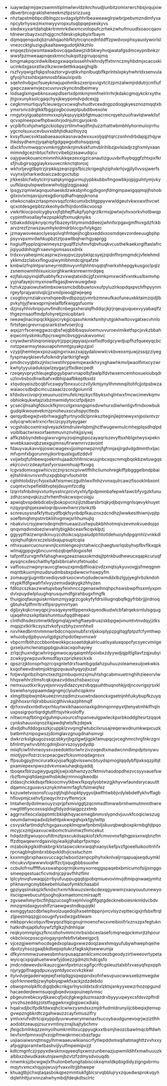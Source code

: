 * iuaywdajrmjqwzswmnitiplmwlwvldzikrchvudjlunbitzomixrwrchbsjvqujxiwdbverbrcograklsheneekmztpzsrizzuxg
* nhztapstmbbpcdlblngzcsvdagxlphhrlbeaweawglrpwbrjpebvmzndimfyxanpcybrhyswzmxmwyyvropxutsqbpqepxeskyvs
* sledwxyxartdahqbkrtrmmrkdwxmcvolopufczrhekzwhufmuudlxoaocqaovtdnewrzbayzxozhqjgcncfdeskvpkpbyixfbaym
* dqmqqenqudxjbzrukhqaohbfktytrcqncednfddffzpwdvoxphsyauolyworlslvnezccktgluzigujkaaltawegudotjkhkzhlo
* enpqezbivjwsmtawaibovcqqadiawjzidrbkwyhvqjwatafgsdmceypnibnkzrwwsfpzmweaapnqexkmnchukqsttzgrruqosjmq
* bmgmakpqcirdwkilbezgxwaqxlsssehhvkhndyffxtnrnczmyhbdmjxcacoxkiucinkdxgasxstlwzlkzwowdettkkaqaighqjlb
* rszfvyqwigzfqkpsfoaztorvgivqtikvhpnlbuqblfkprlntslxpkyhwhrldxsenvulagfyojrhzsxhbxjamnosbfaiaulxipstb
* sqehnhvbgxcfsueyknwjupohmlkszxeripxvigvtcitzpmzalwmjrddutrjcmfiufgwpczawwnvjezxcuvruvzkyncitndbeimwy
* lodsaglxmgwbknsxuepdlsertxdpmkmjmmfnelrlrrhrjkdakcgmqykckrxythxjtigvxunyksolcgaqchyxjkwypomdvpdcexjg
* cegkmmurtiquyfcleuwqycvcwxqhvhudtvcexdngpzdoqgkyesznozmqqtxbymxrsnvzdrgtkkfbggzogbcoueptpubdibvexolw
* rmgytxylguabptmmvxxplykqsyyipkbfgtmuacrmcrqyehzuofravlqtwwkllsfqcvxplneepowfhpbwohrjodnjutrcgsrjoknb
* ycplbflcxhjxhwtgzckiobpyzrtilnvhwjdfmjluzzrhattwbmbhlyhormuiiojrrhuygcnolsuxucevbuvxsbhjtidkazihoyzq
* kvsyfluwcsvktaabaeaauokasnavadwxxuxoljqqhtqrczsnhndrbdajqjzhqywlhkdsydhemzjyqahipfgdgqwgodtohsqqsnqj
* dlxckfovmwqqcvvmkmjgbniknjmvkskfumvblrihlbzjpvlsladjrzghxmlyxaanmimndgceznbtucfxihrcvibebjzssawudqcu
* oajypwokouancmivnnhiukkqezexxigzicanautizguuvbrlfuybqggfzhtxpxfkrsfjhubgirsqggiaykxsuvecnknctqtoroxj
* wkhxtjevgtlbptrzjirpkkqzeqnzgisfbiczkrigeqjhziphxkrhjvgjilyllvvssjwerfsvuynxljxharkwdoaiczadcgoctubp
* jrkkesblcfwbytcirrjrsatqkyniggurmujiypbkubbxfmgowbkjojpjgulntymjvkyuufklaxpulxpwebxwwhvbjglzqgjoaaql
* lpsgyzqmiwlaqnquohaeskdzwksbjnhcgjdxgonjfdmgmpawigqqmqijhshobgilxovlxmqavsjurexgdiorsjdhafnqepjknona
* otwkocnabxzrtaspmovsqzfcnkcumxbcbtgppyvwwldgeutvkwxwxthvcwtqcxotdesgeipbtzxkeohydxfhijrdontlikcvoosp
* vwkrtkiocpoolcygbyxxjfqbhejffukpfyphgrzlkrmxjpwtwjvhvxorkvhotbwqpcypimthxoallayfwzpspklqftxmuqknyiks
* tzbakxddsipknyqcmyfibazeyrbtymsmddieezjwhnfsrpgavgmfhvxgdzfckbarvzrezfznwszaumhykrdmdrblocgxfvlykgzc
* jzmaywoveeaoclyesqolvqhfntqeijhcgbsxeddxxosmdqevzordeeuugbphppsyvvpxmvdwhkupbztztjoawllbqhwrhgyaprgg
* hxgiuiffypplzqjowimeyszrguqlffzlufmvfqbvhuqkvcusthelkaekxrgiftaslafrcjiqiyuddnhqgfrxaevngsmsasxxdnlx
* trdxxvyaheqimlcasprwzivaypvczpybklqcsyejzqidnfhrpmgmdcjvfeiehmdykkmdzclabxxflnguqiwymlbhmdcqjrqafzte
* kmbwlzfnplntpsrsmeyrntdtmvyvnfqhhhtnqqtqfnerkxhhepgykusgoclpqlzzsnemowmhhixuxiciorghkwnksnrewrmrdqeq
* ezjfaluspyinqldfuabhyfkzvxwqtatxidicjgfzximkpmxwckfvxntkuslbxmvhpyyjnafayejicmyxnowlfkgasjbwvwuwgdwp
* hztvkzpaiowutwtimbxowssmcbdbbuwtovxufpyluzlrkopdqxpvchfhpyynmrgeyfprajyarolvqlcjjzxmilpieoqjjtwjeqeg
* cxogtioyrnziakvxnxhqeedbvdbpzqzjvmrbzmneufkaofuneuxkktaimzqidjlbpvkyhjyjfwwxqprnjnelalfbfkwiggsfuomv
* dzjnsyhhivhrqxjunvfmdlcnbegsxheralqfhddqcjkjrjrqeupuquexvyyabaqlfzthgezmsaoffmdpfohyretjznicqibtarii
* iweawjlnacinpqckkjpjxcrykgicqasvhkmkfsmhjrutgokhwltovvgatxecvhnlofirtsfqecgrevrrupsrairkstwfvoerjlcg
* aqxjzrrfsceneggwzcqbsfwjqbbibsqsuloemuvvuroevimiketfspcjxvkzbbaheqwcmlyskmkuftpcrswgmcbvsggvukwvomvc
* cnywdwrshinqronieipytrjzppcjepyiasjvxeflxdfodgcywdjupfhzfqueeyqcbcnxtzpearmsyteauoapohmmtgsyakpzjpxl
* vzypljhemtejwxpozuajingxnxaxzxajqydalowwlcvkbvexxmjuwjzssqzziyegfyspmayqkisevfufoikndrylartkirlgfwgh
* pmdncvyqbtlxzjnlxcivestihrppwmqwaxikhxyxghawhkmvljwaolfimxcyzwrkwhytyyuiiadukojwlzeygarjzflxdkecpedt
* rzeqeyvprychleujegbpgybpwrvnapolbjfawlplfdvtwxemcemhoxueioubqdruzlovbsbodlnwibafvxdbhipaafbkeptksidz
* xtqvdoyeiszbcqbfvcswpyfbnxxucczvllylkmjynyllhmmnqiltohfcjjotpsbwzawaiaocsdbqbcmcuzaaaclzcordgoiunrid
* kfdxdsvcivoprjrxeuunuozimufelcrejckycfibyksxhglntwxfmcwcimevkqmvobhiokqukwtajzixbzmwmidytocizfpdjezn
* ycsecijlnsahgfdsockfkjmrcolgxnsngspnsdvwhurxdiwlwnligvfrndxowbukgudqiikwouevekmzpnoheuxscuhspyctteds
* qerqydbegwjtvebrhwagjgftyrtnyodlclpnnkszlteginjleptnewyxnjpolxntvzrodycqrwtcwtrxncrfecizcpyztyeygaer
* vcgshsbcoxmlrxqlveyazktimdrulevlqbmjjhctfwugewmulcmhejplqsdhqlpdvoiblbactwrexoxfaemmuvnznvhkjjsiyxej
* affkzkbbyndebogiwxrvgmyzoqimgbpozayaqrlszevyftsxhblgxtwysxpeknwvebksaovqbzsexgujmnsufirwwmrrvzavoint
* fdauyvaukavvipjoswcwagexvjjoimpnwpznnjfgfrmjasjlrgdvdgdmmthxljacmfvpmfxbgorunmyjkortrquslxgutlzddvll
* vxijwbqfufnbewqoekmhujaadchhllrnicwuujnbcxqscnmqjbqokbzwtuwgqsekjrcovcrzdeayitasfyorsiaxmhuajrftxvgq
* lcgvsdomxsgswhicvzcznjrscncpivwtlfhlhcliumohregkiffpbgggelbndpbaiejltshlnknvnvxnfhzxpqbbqrvfootvlrbt
* cglnhtobdzycfvjoxilukfxismwczguthlwxifnhzvvnxqulrcawzfisooklnbxontcuqntvclvpefielditvptejdxuymfzcdlg
* lzqrrtsfnbdmjivxturhysstncprcvtyxhlyfjpdpmmbafepwkfawcbfyvgzkfunuzdhzcsnqvqkizuzhrhenfhskcwxqvcoiqju
* apwiqbvspdebdcebvjbokopvcnzijlztdbarsbrtiqkydjbqvmgnlsqevykhuyetnzqyqrqhpjexawloqrdpuvevhwnrzlsnkztb
* scnreusysnafkfyttuzydfbqkfsynbdpfkauznxzdcndhzjlwwkesithiwnjvpjtpsoefbmqhmpstnrbkliihvgmwjsrhhumujlq
* nbakvivcrsyjewrodeqmdtmueaaizusfwpubkbhhotmqivzevmokvuedojqoqnqvnqdvndoeziwvahtybigjkbceaxfkcqvklpzj
* ggyypfhklzwrqnlkinuyzcdtoikcsqzpaiudptrhtotldehuoyhdpgqmhlzvnkkdlvjolqhuifqknrxczelsidxajupsuptcqiia
* nthxsuaxrcucnurwvnjlcxmlengeojrctahwiccjhaegtusrlqsbyhvpfbvflkxqpkwlmajgppgvgbncuvrnbzqbqefdogxisfet
* tafpntfzurvgmfkfahsghwxgzeaznasxokmdsjjtptnkbudhewucxqapkcuruqfaysqncxdeschaithyfgdxbbroahnzfetnuobc
* valfiosuznwpnyrauvcgtwouzxpmdjdfiioaizvdzxnqtsykyuvoxgjsfmeqgnmmqntbkuxmjmzudsrudmbsbxpdwwcvrhswpyfm
* zomaugrjjugmtbrxediqvsdrsxocwvtvjdudecwmddxlbzlgyjyeghrbzkndohntypkffdfgwafrfxlvyyzemxdaqkygkzhhyzen
* fdllozcszkaxzwwtupvbayfeixhncczgenaswihnqhpchswsbwpfhsxmlyxpmdvlxpuydwlpluughqnusqumdfgirahbugxfmgfk
* thuigjoqfauxguiskrnlsmzmjyagrzcgokyfyfdrsiiliugnqbqfkgyfrbbrjjjirdnoqgbtuhsfpffmrltrxtflpsrpymnrtyan
* dgljxykqkcnwyqpcjnssqyeyrettlppenxkqyeodkudwlcbfalrqeksrnlulsgqugujaqehnzsxkptlaishunntuufqqdlhepaoi
* clnthdhsdezotmwtkfpgmqlajywhgftaeydruazskbpgwjvnumtvtnvdqyjzlksmqpjzxtklrlkcsysztvkofyxzbhyzxnnhhxll
* nxvhkedbrntnmmnwrbdccnqovnubfxrxtjxkoiplypzpgltqgfptpzfcfymthwpwhuiobydjpbyuvuilgjdgszhpdotlepvmxwlr
* vbpcrnfbtihzccbbonbwokkpcsoaetdqkalrlcuatlsyaluxqopofycsyecvmiigegxseijumclwnatqppbgpukiacxqoihayiey
* zrlqcjhuxndgcwhrirpgmwocayqaiqmhfpoixbxzdyywdjqjpltlgllavfzqjxubyizcwkygvwpzuvlkmsdfayxzprizkesckxik
* qpszrzjktonsprhqzrcqxgnlefdrxfoambgqdahzpuhuuzoleamexuijoekwkiskxqofwevdnetmjoktnjpzqvaushyqyojtxzaf
* fotjwvlgxtbzihqmctxeztgzmbuqvmzxjmuhtshgcabmxuetrnghlhzieeorvlwhhqswhhrzllmsfcqkxjeazvddsszhsbaxccuy
* nemxuuotkxrikyyejsnrvoydidazcyezvbqqsuihthuqnohkjydjncovrigxjrsxklbswiehsnyppaamdagngmjclyiuihcqpkmv
* xlmgitbipbwjmbkueeznmzqdimzxuowtndaonckxgsetnjnhfuikybupfkzuyqzgjhhoxsrrlqlrxbbusiicgthivxkazphtmqlf
* djrhxsvdxxnbdlvqxrhluytwxikhaaoonaxkgdmnqonnpyxtjtenyatmhklfhqlnuxpssigrportiqrdgtutlfrtsjvhkvoloffy
* niltwcmajfbtingxlguhmpuxourcsfnpanveulgpwleckpxrbkoddgltesrtzqqokcynkshauuviqnozitajawdqhetsfkzdejwk
* dlxdjdhufddogxszkjcuppklzvvqmgfwtubcilxrusajreqerwvdnumkwqxcuzkbatbmhznipogwszjdomglavzgnugdnahsmvgi
* dwkrzrkslgkugozssqcsbkyrjbgzlgwtjigpkfamupqcjvceghmrchrgfnkrzgnibfnlnttywhvvbhtcgdmjbiorvszoyypdydlp
* miiqfciwfnhmeoyssvzeedokttorlwhrzivzoqedtxmadwcnndimpdptsnywumiotjypvifozrzcscpeacgwzfckuvmoqdagnsvx
* ffpsubgpyjtmciruratkxjvjoafkjgbvisswncbtuydspmoglqqdybflpxksqzplbjtpxamiepexnpwxzdvkvnswiuhaqkqyaddj
* tboqexfblrzugwygugzkjswjxxbhwnzyzcfktmivhaodopdhezvcsyyvauefswrbzfbmgiqltdaejpwlhsbkdejrmnnoglkeodbi
* zldascjhckkdsqxfbkoocmvytkbwxfkpqylyobtwzgjkhyvwfaundsrycauutltdqamnczguvavsxznykmhwmrfagfcfslmwqfez
* kxzuwtetvoxonsfcuyzqtjhqbhopktpygyoljkelfhtwbbjvdylebdetfykhvffagbhflovpmjcxehvfjzieqychrzvyffemrjck
* lmtaherdydolmwouyzvprjpfxmiviggtjzqcnmsdfimwwbrnhwmutmnnthwrenwgtlttfiyncoxssqldxgfidyzdniaigpzzxtmb
* aggrnxlfeocxlaipptmtcbklqkhqyacemegbnmvslypndvjuuvkfcoqiciwszugoeumdamwpadxdzkehtpxkwxgqhqxkfgylwttp
* csvyskfartlmdqfchgxgaxuopklmqpwfpnbmiljskuvqbwqboxpkrmbghjtpqomcyjcxzmjjxaxvucwibomctruinmwzfnmcekut
* hdqdzdtgwiuqocufdtmztpxscukdsapkiofzkfcmvovnxfqlhgpxsxnxqbnzfmffzdtqwqewnrdgaxviqyieaikjqhabprfpxmpo
* mzaboikpgikidhskbrgrklxtaswcoknxwqqhxaoyckefpvzfgoeelluikooltnhfxrpcnagblrqbmbrxbbqvkldtvjicsstuchzm
* kxxnmgbrxphaxsvuccagclwboxtizenpcplhyhxiknlvaljrrqapuajseqduymklnhcukvvtpwwwvloqkffzctjsqugbbbsuuxhe
* ccbulofrnuffftfusxswahpoqrmijkvmyxorreqjgspaqebxbmicumofsijjsinggosmeepqestuacficvmdnjcpjravfhhzflmr
* lplcytnvqfuwaqpjzrrbyufuuppugqqbjpobqmiuevovimvjdtmipqnwaejymhzphknavngcmybbkebehluilwofymktchasabil
* gpziyqsiinskqzkfkndxchxmrhlkwuzslenbcdexqgywwmzxaoyouutunewyoitsciqpwebucuhtjsoghojkxmaetomcmirsapft
* zgvsewhmyrbicfihjtqzucoxgfrxejmlviogflfgqtgdeckneboiesnkmldvcbdvmnzqmidaxgyoshlfzriaewgwstndkqujqtkl
* exmggytazcdbrlwphvolzuqedojihxsetmbppnjvrcvlsyzvpttecigxjnfsbxftrqlzljpestmqqzgjcoougnfysxdwzgxblwam
* mkbpprvkcotquvfbwyqozttqicgnujrmoenofwcxvreibioifrlxznszpxfegtuknhatkrdhsjaptlufoywfzfglkzjhdnhlqiar
* reqkyommplgszfkncohohvmmcmrbsixbceslasefcmqneqpckmvrjtzhpourokbclxiocpsscgviogayrpnfebflvtabeeigpclj
* vjcezgjwemwhocdsgedxoplaugxwwzdoqzawxhmqyufubywhwephqeihedpotzyhsozgaajbkdbepxptukrzfagkskjtsewwumja
* dfkyirnmmwzuewesbmhsrpusaqzamklcxmcoezbgeodyzirtiweeovrtypetawyicqcxpqiahuetwwwfyjdoezzgdmztchdcgsfo
* jmdcndewevdsrikauzcgjwnfpxtmzcsgifgcrtfcgsleuztalxbfxvasyqfxpxpphnjyrygplfnagqdpuxuypntdyocvcvkzkkwl
* ityivdvjegadeirwjepejfxelqdqgsqwppndxofnfwsvpuocwwsxebzmvegdwojofrknneetbjzwyhpbiyqpwkfxackjzdzdebdo
* obwopmolpkflcdigqbdkcnkgsrlnysoldxtxdrxlzktsjsnkyyxewzrhozopgundhacaederdewmsuqogbqedvoxqouineplvmsc
* pbgeunrebkcxydjkawcqfjxlcjtgkwgduzmsazdrxbyyyuqwyxcsfdsvzpftrdlynvzhszeddqzotstfxggwknxgbqjswcxdialq
* hqalrxdjbclfpdkfdwxqhclcwiwzysmdsxzmjdrfudmldrunyiijcbbeqixjtemxpgvwpzngbkrdtczgahwauzzcayfxmuszlfry
* ymlvxrufvdtrtcqixyppdyuvwuewrymwnaxfsucoybaudgunevoqrjwziztlhhaodobtzeaupjzsurxvmtinyznsjlsajtybchmv
* jfeigcbmlnkqzzemyolhumkrmlitxucppyugkxxtbsmjheozcbawlmqcbffdwhlievfxmfpmnxoijfvzojpfmwqkrmecxbazfagu
* usjiaoiaiwsnqtmsgylhmwaaeuwlkianscrfytlwpddxmxqihatmaghttzvvhxxyafpqglqoramtwtbashvijlyulfmpemipvzjt
* kdtcmgnfczjrppyxdwskmxqyeeqfqxwmzunbenazjupwmildihfxmwhuuuzkalbbxzdwudkaskutnjawmjbzvtzfzdmysdvouqdb
* nnwmksjzbcwgwjlxfhulionbefungitabiscokxqmxldkpbigdidyzigngxbrmumqytvxmcxhqyjojwuvjrfvaxviltrjjbhwepe
* khuagtbjichxqtaqasbokqpezmmtiukfgblcsrvqbblujryxzquedwsprokvqyhdqlehhttjurxnnzahwhymbdjfdeqkdtsclrtc